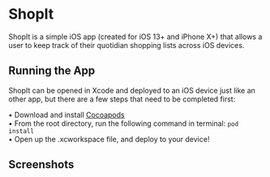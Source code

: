 # ShopIt

ShopIt is a simple iOS app (created for iOS 13+ and iPhone X+) that allows a user to keep track of their quotidian shopping lists across iOS devices.

## Running the App

ShopIt can be opened in Xcode and deployed to an iOS device just like an other app, but there are a few steps that need to be completed first:

• Download and install [Cocoapods](http://cocoapods.org/)  
• From the root directory, run the following command in terminal:
`pod install`  
• Open up the .xcworkspace file, and deploy to your device!

## Screenshots


